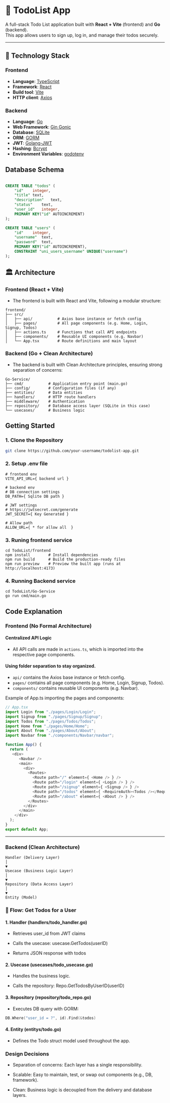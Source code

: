 # 📝 TodoList App

A full-stack Todo List application built with **React + Vite** (frontend) and **Go** (backend).  
This app allows users to sign up, log in, and manage their todos securely.

---

## 📁 Technology Stack

### Frontend
- **Language**: [TypeScript](https://www.typescriptlang.org/)
- **Framework**: [React](https://reactjs.org/)
- **Build tool**: [Vite](https://vitejs.dev/)
- **HTTP client**: [Axios](https://axios-http.com/)

### Backend
- **Language**: [Go](https://go.dev/dl/)
- **Web Framework**: [Gin Gonic](github.com/gin-gonic/gin) 
- **Database**: [SQLite](https://www.sqlite.org/index.html)
- **ORM**: [GORM](https://gorm.io/)
- **JWT**: [Golang-JWT](github.com/golang-jwt/jwt/v5)
- **Hashing**: [Bcrypt](https://pkg.go.dev/golang.org/x/crypto/bcrypt)
- **Environment Variables**: [godotenv](github.com/joho/godotenv)

## Database Schema
```sql

CREATE TABLE "todos" (
	"id"	integer,
	"title"	text,
	"description"	text,
	"status"	text,
	"user_id"	integer,
	PRIMARY KEY("id" AUTOINCREMENT)
);

CREATE TABLE "users" (
	"id"	integer,
	"username"	text,
	"password"	text,
	PRIMARY KEY("id" AUTOINCREMENT),
	CONSTRAINT "uni_users_username" UNIQUE("username")
);

```

## 🏛️ Architecture

### Frontend (React + Vite)
-  The frontend is built with React and Vite, following a modular structure:
```
frontend/
├── src/
│   ├── api/           # Axios base instance or fetch config
│   ├── pages/         # All page components (e.g. Home, Login, Signup, Todos)
│   ├── actions.ts     # Functions that call API endpoints
│   ├── components/    # Reusable UI components (e.g. Navbar)
│   └── App.tsx        # Route definitions and main layout
```

### Backend (Go + Clean Architecture)
- The backend is built with Clean Architecture principles, ensuring strong separation of concerns:
```
Go-Service/
├── cmd/           # Application entry point (main.go)
├── config/        # Configuration files (if any)
├── entities/      # Data entities
├── handlers/      # HTTP route handlers
├── middleware/    # Authentication
├── repository/    # Database access layer (SQLite in this case)
└── usecases/      # Business logic

```

## Getting Started

### 1. Clone the Repository

```bash
git clone https://github.com/your-username/todolist-app.git
```  
### 2. Setup .env file
```
# frontend env
VITE_API_URL={ backend url }

# backend env
# DB connection settings
DB_PATH={ Sqlite DB path }

# JWT settings
# https://jwtsecret.com/generate
JWT_SECRET={ Key Generated }

# Allow path 
ALLOW_URL={ * for allow all  }
```

### 3. Runing frontend service  
```
cd TodoList/frontend
npm install        # Install dependencies
npm run build      # Build the production-ready files
npm run preview    # Preview the built app (runs at http://localhost:4173)
```

### 4. Running Backend service

```
cd TodoList/Go-Service
go run cmd/main.go
```


## Code Explanation 

### Frontend (No Formal Architecture)

#### Centralized API Logic 
- All API calls are made in `actions.ts`, which is imported into the respective page components.


#### Using folder separation to stay organized.
- `api/` contains the Axios base instance or fetch config.
- `pages/` contains all page components (e.g. Home, Login, Signup, Todos).
- `components/` contains reusable UI components (e.g. Navbar).

Example of App.ts importing the pages and components:

```ts
// App.tsx
import Login from "./pages/Login/Login";
import Signup from "./pages/Signup/Signup";
import Todos from "./pages/Todos/Todos";
import Home from "./pages/Home/Home";
import About from "./pages/About/About";
import Navbar from "./components/Navbar/navbar";

function App() {
  return (
   <div>
      <Navbar />
      <main>
        <div>
          <Routes>
            <Route path="/" element={ <Home /> } />
            <Route path="/login" element={ <Login /> } />
            <Route path="/signup" element={ <Signup /> } />
            <Route path="/todos" element={ <RequireAuth><Todos /></RequireAuth> } />
            <Route path="/about" element={ <About /> } />
          </Routes>
        </div>
      </main>
    </div>
  );
}
export default App;
```



---

### Backend (Clean Architecture)

```
Handler (Delivery Layer)
│
▼
Usecase (Business Logic Layer)
│
▼
Repository (Data Access Layer)
│
▼
Entity (Model)
```
  
### **🔄 Flow: Get Todos for a User**

#### 1. Handler (handlers/todo_handler.go)  
- Retrieves user_id from JWT claims  

- Calls the usecase: usecase.GetTodos(userID)  

- Returns JSON response with todos  

#### 2. Usecase (usecases/todo_usecase.go)
- Handles the business logic.

- Calls the repository: Repo.GetTodosByUserID(userID)

#### 3. Repository (repository/todo_repo.go)
- Executes DB query with GORM:
```go
DB.Where("user_id = ?", id).Find(&todos)
```
#### 4. Entity (entitys/todo.go)
- Defines the Todo struct model used throughout the app.

### Design Decisions
- Separation of concerns: Each layer has a single responsibility.

- Scalable: Easy to maintain, test, or swap out components (e.g., DB, framework).

- Clean: Business logic is decoupled from the delivery and database layers.